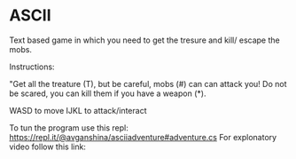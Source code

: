 # ASCII

Text based game in which you need to get the tresure and kill/ escape the mobs.

Instructions:

"Get all the treature (T),
but be careful, mobs (#) can can attack you!
Do not be scared, you can kill them if you have a weapon (*).

WASD to move
IJKL to attack/interact

To tun the program use this repl: https://repl.it/@avganshina/asciiadventure#adventure.cs
For explonatory video follow this link: 
